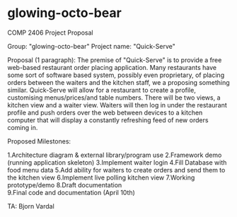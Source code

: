 glowing-octo-bear
=================
COMP 2406 Project Proposal

Group: "glowing-octo-bear" 
Project name: "Quick-Serve"

Proposal (1 paragraph): The premise of "Quick-Serve" is to provide a free web-based restaurant order placing
application. Many restaurants have some sort of software based system, possibly even proprietary, of placing
orders between the waiters and the kitchen staff, we a proposing something similar. Quick-Serve will allow for
a restaurant to create a profile, customising menus/prices/and table numbers. There will be two views, a kitchen
view and a waiter view. Waiters will then log in under the restaurant profile and push orders over the web
between devices to a kitchen computer that will display a constantly refreshing feed of new orders coming in.

Proposed Milestones:

  1.Architecture diagram & external library/program use
  2.Framework demo (running application skeleton)
  3.Implement waiter login
  4.Fill Database with food menu data
  5.Add ability for waiters to create orders and send them to the kitchen view
  6.Implement live polling kitchen view
  7.Working prototype/demo
  8.Draft documentation  
  9.Final code and documentation (April 10th)

TA: Bjorn Vardal
